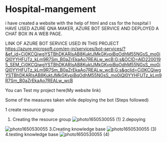 # Hospital-mangement
i have created a website with the help of html and css for the hospital 
I HAVE USED AZURE QNA MAKER, AZURE BOT SERVICE AND DEPLOYED A CHAT  BOX IN A WEB PAGE.


LINK OF AZURE BOT SERVICE USED IN THIS PROJECT https://azure.microsoft.com/en-in/services/bot-services/?&ef_id=Cj0KCQjwgYSTBhDKARIsAB8KuktJMkGKvpiBqOdhM55NGsS_mo0iQl0YYHFUTz_kLm9R7Sm_B0aZrEkaAo7REALw_wcB:G:s&OCID=AID2200195_SEM_Cj0KCQjwgYSTBhDKARIsAB8KuktJMkGKvpiBqOdhM55NGsS_mo0iQl0YYHFUTz_kLm9R7Sm_B0aZrEkaAo7REALw_wcB:G:s&gclid=Cj0KCQjwgYSTBhDKARIsAB8KuktJMkGKvpiBqOdhM55NGsS_mo0iQl0YYHFUTz_kLm9R7Sm_B0aZrEkaAo7REALw_wcB


You can Test my project here(My website link) 


Some of the measures taken while deploying the bot (Steps followed)

1 create resource group 


1. Creating  the  resource group
![photo1650530055 (1)](https://user-images.githubusercontent.com/72561824/164415104-f5164c7e-c6bb-4583-bcaf-885602416ac2.jpeg)
2.depoying 


![photo1650530055](https://user-images.githubusercontent.com/72561824/164416372-6947d597-3711-49df-b38a-7f48445477af.jpeg)
3.Creating knowledge  base
![photo1650530055 (3)](https://user-images.githubusercontent.com/72561824/164416378-da80cbc8-3b4d-4666-a578-d34da84a5059.jpeg)
4.testing  knowledge base
![photo1650530055 (4)](https://user-images.githubusercontent.com/72561824/164416381-961693bc-047c-4cfa-ba97-db2d316a84a5.jpeg)

